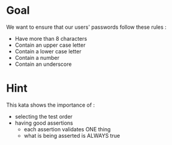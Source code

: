 # Goal

We want to ensure that our users' passwords follow these rules :

   - Have more than 8 characters
   - Contain an upper case letter
   - Contain a lower case letter
   - Contain a number
   - Contain an underscore

# Hint

This kata shows the importance of :

  - selecting the test order
  - having good assertions 
  	- each assertion validates ONE thing
  	- what is being asserted is ALWAYS true
